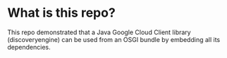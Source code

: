 # What is this repo?
This repo demonstrated that a Java Google Cloud Client library (discoveryengine) can be used from an OSGI bundle by embedding all its dependencies.